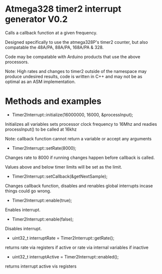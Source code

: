 # Atmega328 timer2 interrupt generator V0.2

Calls a callback function at a given frequency.

Designed specifically to use the atmega328P's  timer2 counter, but also compatable the 48A/PA, 88A/PA, 168A/PA & 328.

Code may be compatable with Arduino products that use the above processors.

Note: High rates and changes to timer2 outside of the namespace may produce undesired results, code is written in C++ and may not be as optimal as an ASM implementation.

# Methods and examples

* Timer2Interrupt::initialize(16000000, 16000, &processInput);

Initializes all variables sets processor clock frequency to 16Mhz and readies processInput() to be called at 16khz

Note: callback function cannot return a variable or accept any arguments 

* Timer2Interrupt::setRate(8000);

Changes rate to 8000 if running changes happen before callback is called.

Values above and below timer limits will be set as the limit.

* Timer2Interrupt::setCallback(&getNextSample);

Changes callback function, disables and renables global interrupts incase things could go wrong.

* Timer2Interrupt::enable(true);

Enables interrupt.

* Timer2Interrupt::enable(false);

Disables interrupt.

* uint32_t interruptRate = Timer2Interrupt::getRate();

returns rate via registers if active or rate via internal variables if inactive 

* uint32_t interruptActive = Timer2Interrupt::enabled();
 
returns interrupt active vis registers

